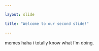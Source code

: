 ```yaml
---

layout: slide

title: "Welcome to our second slide!"

---
```


memes haha i totally know what I'm doing.
